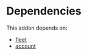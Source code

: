 # Dependencies

This addon depends on:

- [fleet](https://github.com/bringout/oca-ocb-vertical-industry/tree/ceb28cbd494cf78988dff69778c4e3c938a40f59/odoo-bringout-oca-ocb-fleet)
- [account](https://github.com/bringout/oca-ocb-accounting/tree/73715ff0fc7df4a3277aebac4dbb68118fc80fe4/odoo-bringout-oca-ocb-account)
